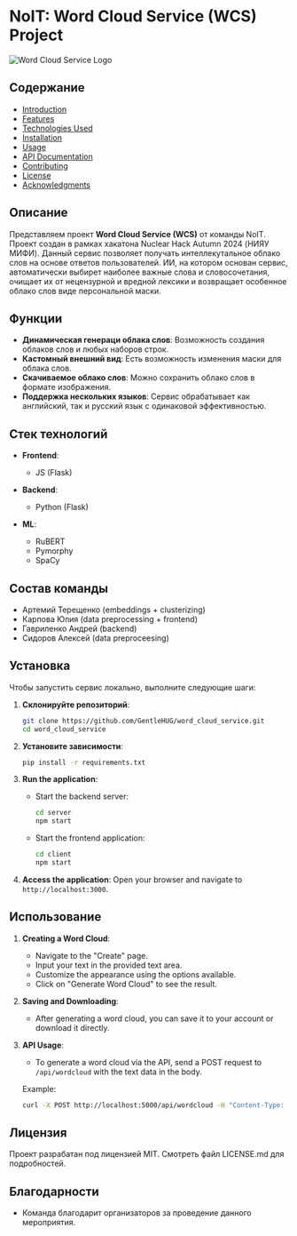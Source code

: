 # NoIT: Word Cloud Service (WCS) Project

![Word Cloud Service Logo](path/to/logo.png)

## Содержание

- [Introduction](#introduction)
- [Features](#features)
- [Technologies Used](#technologies-used)
- [Installation](#installation)
- [Usage](#usage)
- [API Documentation](#api-documentation)
- [Contributing](#contributing)
- [License](#license)
- [Acknowledgments](#acknowledgments)

## Описание

Представляем проект **Word Cloud Service (WCS)** от команды NoIT. Проект создан в рамках хакатона Nuclear Hack Autumn 2024 (НИЯУ МИФИ). Данный сервис позволяет получать интеллекутальное облако слов на основе ответов пользователей. ИИ, на котором основан сервис, автоматически выбирет наиболее важные слова и словосочетания, очищает их от нецензурной и вредной лексики и возвращает особенное облако слов виде персональной маски.

## Функции

- **Динамическая генераци облака слов**: Возможность создания облаков слов и любых наборов строк.
- **Кастомный внешний вид**: Есть возможность изменения маски для облака слов.
- **Скачиваемое облако слов**: Можно сохранить облако слов в формате изображения.
- **Поддержка нескольких языков**: Сервис обрабатывает как английский, так и русский язык с одинаковой эффективностью.

## Стек технологий

- **Frontend**: 
  - JS (Flask)

- **Backend**: 
  - Python (Flask)

- **ML**:
  - RuBERT
  - Pymorphy
  - SpaCy

## Состав команды

- Артемий Терещенко (embeddings + clusterizing)
- Карпова Юлия (data preprocessing + frontend)
- Гавриленко Андрей (backend)
- Сидоров Алексей (data preproceesing) 

## Установка

Чтобы запустить сервис локально, выполните следующие шаги:

1. **Склонируйте репозиторий**:
   ```bash
   git clone https://github.com/GentleHUG/word_cloud_service.git
   cd word_cloud_service
   ```

2. **Установите зависимости**:
   ```bash
   pip install -r requirements.txt
   ```

3. **Run the application**:
   - Start the backend server:
     ```bash
     cd server
     npm start
     ```
   - Start the frontend application:
     ```bash
     cd client
     npm start
     ```

5. **Access the application**:
   Open your browser and navigate to `http://localhost:3000`.

## Использование

1. **Creating a Word Cloud**:
   - Navigate to the "Create" page.
   - Input your text in the provided text area.
   - Customize the appearance using the options available.
   - Click on "Generate Word Cloud" to see the result.

2. **Saving and Downloading**:
   - After generating a word cloud, you can save it to your account or download it directly.

3. **API Usage**:
   - To generate a word cloud via the API, send a POST request to `/api/wordcloud` with the text data in the body.

   Example:
   ```bash
   curl -X POST http://localhost:5000/api/wordcloud -H "Content-Type: application/json" -d '{"text": "your text here"}'
   ```

## Лицензия

Проект разрабатан под лицензией MIT. Смотреть файл LICENSE.md для подробностей.

## Благодарности

- Команда благодарит организаторов за проведение данного мероприятия.